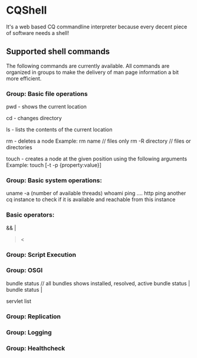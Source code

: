 # CQShell 
It's a web based CQ commandline interpreter because every decent piece of software needs a shell!

## Supported shell commands

The following commands are currently available. 
All commands are organized in groups to make the delivery of man page information a bit more efficient.

### Group: Basic file operations
pwd - shows the current location

cd - changes directory

ls - lists the contents of the current location


rm - deletes a node
Example:
rm name // files only
rm -R directory // files or directories


touch - creates a node at the given position using the following arguments
Example:
touch <name> [-t <type> -p {property:value}]


### Group: Basic system operations:
uname -a (number of available threads)
whoami
ping .... http ping another cq instance to check if it is available and reachable from this instance


### Basic operators:

&& 
|
><

### Group: Script Execution

### Group: OSGI
bundle status // all bundles shows installed, resolved, active
bundle status <name>|<id>
bundle status <name>|<id>

servlet list

### Group: Replication

### Group: Logging

### Group: Healthcheck